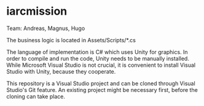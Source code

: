 # iarcmission

Team: Andreas, Magnus, Hugo

The business logic is located in Assets/Scripts/*.cs

The language of implementation is C# which uses Unity for graphics. In order to compile and run the code, Unity needs to be manually installed. While Microsoft Visual Studio is not crucial, it is convenient to install Visual Studio with Unity, because they cooperate.

This repository is a Visual Studio project and can be cloned through Visual Studio's Git feature. An existing project might be necessary first, before the cloning can take place.
